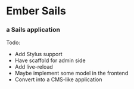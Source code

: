 # Ember Sails
### a Sails application

Todo:
- Add Stylus support
- Have scaffold for admin side
- Add live-reload
- Maybe implement some model in the frontend
- Convert into a CMS-like application
